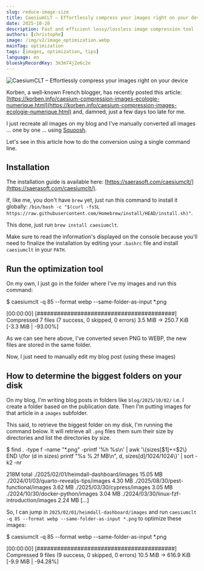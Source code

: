 ```yaml
---
slug: reduce-image-size
title: CaesiumCLT – Effortlessly compress your images right on your device
date: 2025-10-20
description: Fast and efficient lossy/lossless image compression tool
authors: [christophe]
image: /img/v2/image_optimization.webp
mainTag: optimization
tags: [images, optimization, tips]
language: en
blueskyRecordKey: 3m3m74j2e6c2e
---
```

<!-- cspell:ignore Korben,Squoosh,brew,caesiumclt,behat -->

![CaesiumCLT – Effortlessly compress your images right on your device](/img/v2/image_optimization.webp)

Korben, a well-known French blogger, has recently posted this article: [https://korben.info/caesium-compression-images-ecologie-numerique.html](https://korben.info/caesium-compression-images-ecologie-numerique.html) and, damned, just a few days too late for me.

I just recreate all images on my blog and I've manually converted all images ... one by one ... using [Squoosh](https://squoosh.app/).

Let's see in this article how to do the conversion using a single command line.

<!-- truncate -->

## Installation

The installation guide is available here: [https://saerasoft.com/caesiumclt/](https://saerasoft.com/caesiumclt/).

If, like me, you don't have `brew` yet, just run this command to install it globally: `/bin/bash -c "$(curl -fsSL https://raw.githubusercontent.com/Homebrew/install/HEAD/install.sh)"`.

This done, just run `brew install caesiumclt`.

Make sure to read the information's displayed on the console because you'll need to finalize the installation by editing your `.bashrc` file and install `caesiumclt` in your `PATH`.

## Run the optimization tool

On my own, I just go in the folder where I've my images and run this command:

<Terminal>
$ caesiumclt -q 85 --format webp --same-folder-as-input *.png

[00:00:00] [#########################################]
Compressed 7 files (7 success, 0 skipped, 0 errors)
3.5 MiB -> 250.7 KiB [-3.3 MiB | -93.00%]
</Terminal>

As we can see here above, I've converted seven PNG to WEBP, the new files are stored in the same folder.

Now, I just need to manually edit my blog post (using these images)

## How to determine the biggest folders on your disk

On my blog, I'm writing blog posts in folders like `blog/2025/10/02/` i.e. I create a folder based on the publication date. Then I'm putting images for that article in a `images` subfolder.

This said, to retrieve the biggest folder on my disk, I'm running the command below. It will retrieve all `.png` files them sum their size by directories and list the directories by size.

<Terminal>
$ find . -type f -name "*.png" -printf '%h %s\n' | awk '\{sizes[$1]+=$2\} END \{for (d in sizes) printf "%s %.2f MB\n", d, sizes[d]/1024/1024\}' | sort -k2 -nr

218M    total
./2025/02/01/heimdall-dashboard/images 15.05 MB
./2024/01/03/quarto-revealjs-tips/images 4.30 MB
./2025/08/30/pest-functional/images 3.62 MB
./2025/03/30/cypress/images 3.05 MB
./2024/10/30/docker-python/images 3.04 MB
./2024/03/30/linux-fzf-introduction/images 2.24 MB
[...]
</Terminal>

So, I can jump in `2025/02/01/heimdall-dashboard/images` and run `caesiumclt -q 85 --format webp --same-folder-as-input *.png` to optimize these images:

<Terminal>
$ caesiumclt -q 85 --format webp --same-folder-as-input *.png

[00:00:00] [#########################################]
Compressed 9 files (9 success, 0 skipped, 0 errors)
10.5 MiB -> 616.9 KiB [-9.9 MiB | -94.28%]
</Terminal>